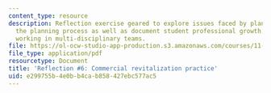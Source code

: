 ```yaml
---
content_type: resource
description: Reflection exercise geared to explore issues faced by planners during
  the planning process as well as document student professional growth and experiences
  working in multi-disciplinary teams.
file: https://ol-ocw-studio-app-production.s3.amazonaws.com/courses/11-439-revitalizing-urban-main-streets-st-claude-avenue-new-orleans-spring-2009/e299755b4e0bb4cab858427ebc577ac5_MIT11_439s09_assn06_reflection06.pdf
file_type: application/pdf
resourcetype: Document
title: 'Reflection #6: Commercial revitalization practice'
uid: e299755b-4e0b-b4ca-b858-427ebc577ac5
---
```

